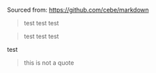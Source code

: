 Sourced from: https://github.com/cebe/markdown

> test test
> test

> test
test
test

test

>this is not a quote